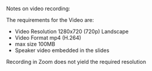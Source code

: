 Notes on video recording:

The requirements for the Video are:
- Video Resolution 1280x720 (720p) Landscape
- Video Format mp4 (H.264)
- max size 100MB
- Speaker video embedded in the slides

Recording in Zoom does not yield the required resolution



